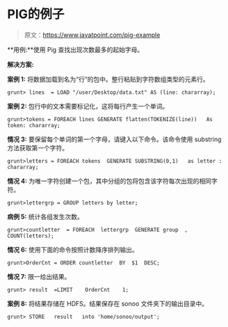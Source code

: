 # PIG的例子

> 原文：<https://www.javatpoint.com/pig-example>

**用例:**使用 Pig 查找出现次数最多的起始字母。

**解决方案:**

**案例 1:** 将数据加载到名为“行”的包中。整行粘贴到字符数组类型的元素行。

```
grunt> lines  = LOAD "/user/Desktop/data.txt" AS (line: chararray);

```

**案例 2:** 包行中的文本需要标记化，这将每行产生一个单词。

```
grunt>tokens = FOREACH lines GENERATE flatten(TOKENIZE(line))   As token: chararray;

```

**情况 3:** 要保留每个单词的第一个字母，请键入以下命令。该命令使用 substring 方法获取第一个字符。

```
grunt>letters = FOREACH tokens  GENERATE SUBSTRING(0,1)   as letter : chararray;

```

**情况 4:** 为唯一字符创建一个包，其中分组的包将包含该字符每次出现的相同字符。

```
grunt>lettergrp = GROUP letters by letter;

```

**病例 5:** 统计各组发生次数。

```
grunt>countletter  = FOREACH  lettergrp  GENERATE group  , COUNT(letters);

```

**情况 6:** 使用下面的命令按照计数降序排列输出。

```
grunt>OrderCnt = ORDER countletter  BY  $1  DESC;

```

**情况 7:** 限一给出结果。

```
grunt> result  =LIMIT    OrderCnt    1;

```

**案例 8:** 将结果存储在 HDFS。结果保存在 sonoo 文件夹下的输出目录中。

```
grunt> STORE   result   into 'home/sonoo/output';

```